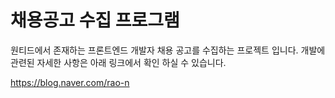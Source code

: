 # 채용공고 수집 프로그램

원티드에서 존재하는 프론트엔드 개발자 채용 공고를 수집하는 프로젝트 입니다.
개발에 관련된 자세한 사항은 아래 링크에서 확인 하실 수 있습니다. <br/>

https://blog.naver.com/rao-n
